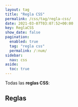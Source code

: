 ```yaml
---
layout: tag
title: "Regla CSS"
permalink: /css/tag/regla-css/
date: 2021-03-07T03:07:52+00:00
key: ReglaCSS
show_date: false
pagination: 
  enabled: true
  tag: "regla css"
  permalink: /:num/    
sidebar:
  nav: css
aside:
  toc: true
---
```


Todas las <strong>reglas CSS</strong>:
<h2>Reglas</h2>
